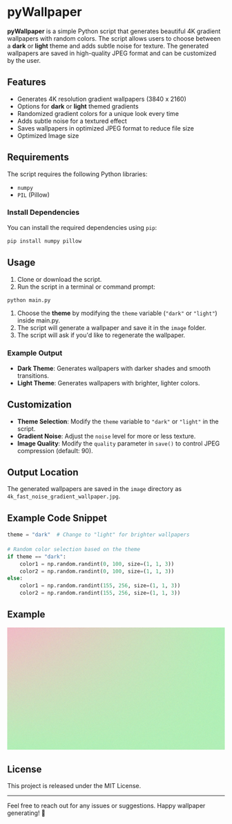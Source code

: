 # pyWallpaper

**pyWallpaper** is a simple Python script that generates beautiful 4K gradient wallpapers with random colors. The script allows users to choose between a **dark** or **light** theme and adds subtle noise for texture. The generated wallpapers are saved in high-quality JPEG format and can be customized by the user.

## Features

- Generates 4K resolution gradient wallpapers (3840 x 2160)
- Options for **dark** or **light** themed gradients
- Randomized gradient colors for a unique look every time
- Adds subtle noise for a textured effect
- Saves wallpapers in optimized JPEG format to reduce file size
- Optimized Image size

## Requirements

The script requires the following Python libraries:

- `numpy`
- `PIL` (Pillow)

### Install Dependencies

You can install the required dependencies using `pip`:

```bash
pip install numpy pillow
```

## Usage

1. Clone or download the script.
2. Run the script in a terminal or command prompt:

```bash
python main.py
```

1. Choose the **theme** by modifying the `theme` variable (`"dark"` or `"light"`) inside main.py.
2. The script will generate a wallpaper and save it in the `image` folder.
3. The script will ask if you'd like to regenerate the wallpaper.

### Example Output

- **Dark Theme**: Generates wallpapers with darker shades and smooth transitions.
- **Light Theme**: Generates wallpapers with brighter, lighter colors.

## Customization

- **Theme Selection**: Modify the `theme` variable to `"dark"` or `"light"` in the script.
- **Gradient Noise**: Adjust the `noise` level for more or less texture.
- **Image Quality**: Modify the `quality` parameter in `save()` to control JPEG compression (default: 90).

## Output Location

The generated wallpapers are saved in the `image` directory as `4k_fast_noise_gradient_wallpaper.jpg`.

## Example Code Snippet

```python
theme = "dark"  # Change to "light" for brighter wallpapers

# Random color selection based on the theme
if theme == "dark":
    color1 = np.random.randint(0, 100, size=(1, 1, 3))
    color2 = np.random.randint(0, 100, size=(1, 1, 3))
else:
    color1 = np.random.randint(155, 256, size=(1, 1, 3))
    color2 = np.random.randint(155, 256, size=(1, 1, 3))
```

## Example
![ExampleOutput](image/4k_fast_noise_gradient_wallpaper.png "Example Output")

## License

This project is released under the MIT License.

---

Feel free to reach out for any issues or suggestions. Happy wallpaper generating! 🎨